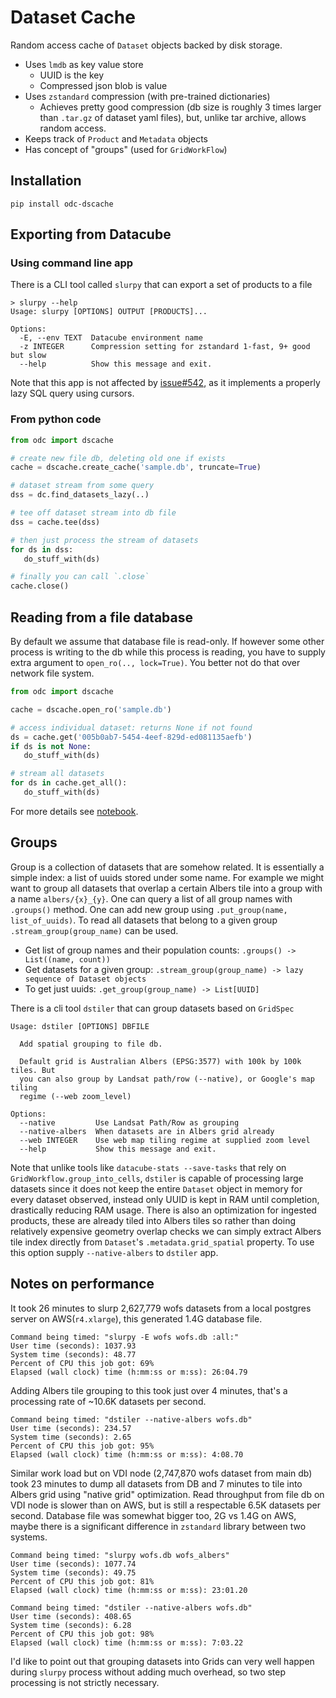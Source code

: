 # Dataset Cache

Random access cache of `Dataset` objects backed by disk storage.

- Uses `lmdb` as key value store
  - UUID is the key
  - Compressed json blob is value
- Uses `zstandard` compression (with pre-trained dictionaries)
  - Achieves pretty good compression (db size is roughly 3 times larger than `.tar.gz` of dataset yaml files), but, unlike tar archive, allows random access.
- Keeps track of `Product` and `Metadata` objects
- Has concept of "groups" (used for `GridWorkFlow`)


## Installation

```
pip install odc-dscache
```

## Exporting from Datacube

### Using command line app

There is a CLI tool called `slurpy` that can export a set of products to a file

```
> slurpy --help
Usage: slurpy [OPTIONS] OUTPUT [PRODUCTS]...

Options:
  -E, --env TEXT  Datacube environment name
  -z INTEGER      Compression setting for zstandard 1-fast, 9+ good but slow
  --help          Show this message and exit.
```

Note that this app is not affected by [issue#542](https://github.com/opendatacube/datacube-core/issues/542), as it implements a properly lazy SQL query using cursors.


### From python code

```python
from odc import dscache

# create new file db, deleting old one if exists
cache = dscache.create_cache('sample.db', truncate=True)

# dataset stream from some query
dss = dc.find_datasets_lazy(..)

# tee off dataset stream into db file
dss = cache.tee(dss)

# then just process the stream of datasets
for ds in dss:
   do_stuff_with(ds)

# finally you can call `.close`
cache.close()
```

## Reading from a file database

By default we assume that database file is read-only. If however some other process is writing to the db while this process is reading, you have to supply extra argument to `open_ro(.., lock=True)`. You better not do that over network file system.

```python
from odc import dscache

cache = dscache.open_ro('sample.db')

# access individual dataset: returns None if not found
ds = cache.get('005b0ab7-5454-4eef-829d-ed081135aefb')
if ds is not None:
   do_stuff_with(ds)

# stream all datasets
for ds in cache.get_all():
   do_stuff_with(ds)
```

For more details see [notebook](../notebooks/dscache-example.ipynb).

## Groups

Group is a collection of datasets that are somehow related. It is essentially a simple index: a list of uuids stored under some name. For example we might want to group all datasets that overlap a certain Albers tile into a group with a name `albers/{x}_{y}`. One can query a list of all group names with `.groups()` method. One can add new group using `.put_group(name, list_of_uuids)`. To read all datasets that belong to a given group `.stream_group(group_name)` can be used.

- Get list of group names and their population counts: `.groups() -> List((name, count))`
- Get datasets for a given group: `.stream_group(group_name) -> lazy sequence of Dataset objects`
- To get just uuids: `.get_group(group_name) -> List[UUID]`

There is a cli tool `dstiler` that can group datasets based on `GridSpec`

```
Usage: dstiler [OPTIONS] DBFILE

  Add spatial grouping to file db.

  Default grid is Australian Albers (EPSG:3577) with 100k by 100k tiles. But
  you can also group by Landsat path/row (--native), or Google's map tiling
  regime (--web zoom_level)

Options:
  --native         Use Landsat Path/Row as grouping
  --native-albers  When datasets are in Albers grid already
  --web INTEGER    Use web map tiling regime at supplied zoom level
  --help           Show this message and exit.
```

Note that unlike tools like `datacube-stats --save-tasks` that rely on `GridWorkflow.group_into_cells`, `dstiler` is capable of processing large datasets since it does not keep the entire `Dataset` object in memory for every dataset observed, instead only UUID is kept in RAM until completion, drastically reducing RAM usage. There is also an optimization for ingested products, these are already tiled into Albers tiles so rather than doing relatively expensive geometry overlap checks we can simply extract Albers tile index directly from `Dataset`'s  `.metadata.grid_spatial` property. To use this option supply `--native-albers` to `dstiler` app.


## Notes on performance

It took 26 minutes to slurp 2,627,779 wofs datasets from a local postgres server on AWS(`r4.xlarge`), this generated 1.4G database file.

```
Command being timed: "slurpy -E wofs wofs.db :all:"
User time (seconds): 1037.93
System time (seconds): 48.77
Percent of CPU this job got: 69%
Elapsed (wall clock) time (h:mm:ss or m:ss): 26:04.79
```

Adding Albers tile grouping to this took just over 4 minutes, that's a processing rate of ~10.6K datasets per second.

```
Command being timed: "dstiler --native-albers wofs.db"
User time (seconds): 234.57
System time (seconds): 2.65
Percent of CPU this job got: 95%
Elapsed (wall clock) time (h:mm:ss or m:ss): 4:08.70
```

Similar work load but on VDI node (2,747,870 wofs dataset from main db) took 23 minutes to dump all datasets from DB and 7 minutes to tile into Albers grid using "native grid" optimization. Read throughput from file db on VDI node is slower than on AWS, but is still a respectable 6.5K datasets per second. Database file was somewhat bigger too, 2G vs 1.4G on AWS, maybe there is a significant difference in `zstandard` library between two systems. 

```
Command being timed: "slurpy wofs.db wofs_albers"
User time (seconds): 1077.74
System time (seconds): 49.75
Percent of CPU this job got: 81%
Elapsed (wall clock) time (h:mm:ss or m:ss): 23:01.20
```

```
Command being timed: "dstiler --native-albers wofs.db"
User time (seconds): 408.65
System time (seconds): 6.28
Percent of CPU this job got: 98%
Elapsed (wall clock) time (h:mm:ss or m:ss): 7:03.22
```

I'd like to point out that grouping datasets into Grids can very well happen during `slurpy` process without adding much overhead, so two step processing is not strictly necessary.
